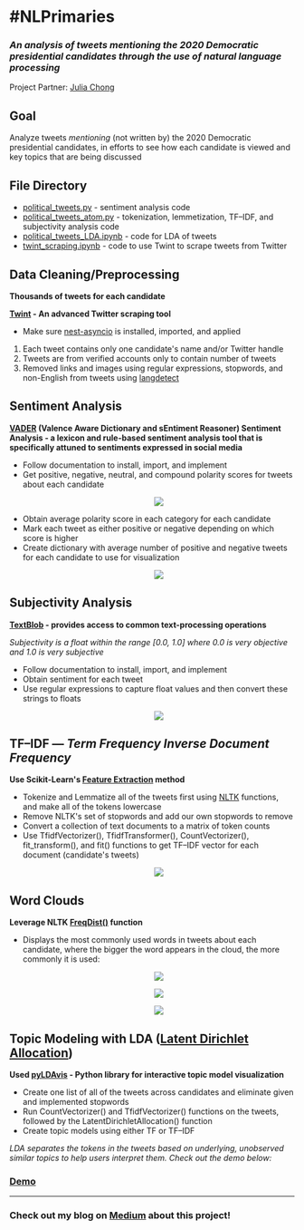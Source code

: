 # #NLPrimaries
### _An analysis of tweets mentioning the 2020 Democratic presidential candidates through the use of natural language processing_
Project Partner: [Julia Chong](https://github.com/juliachong "Julia Chong's GitHub")

## Goal
Analyze tweets _mentioning_ (not written by) the 2020 Democratic presidential candidates, in efforts to see how each candidate is viewed and key topics that are being discussed

## File Directory
* [political_tweets.py](https://github.com/ralterman/NLPrimaries/blob/master/political_tweets.py "political_tweets.py File") - sentiment     analysis code
* [political_tweets_atom.py](https://github.com/ralterman/NLPrimaries/blob/master/political_tweets_atom.py "political_tweets_atom.py File") - tokenization, lemmetization, TF–IDF, and subjectivity analysis code
* [political_tweets_LDA.ipynb](https://github.com/ralterman/NLPrimaries/blob/master/political_tweets_LDA.ipynb "political_tweets_LDA.ipynb File") - code for LDA of tweets
* [twint_scraping.ipynb](https://github.com/ralterman/NLPrimaries/blob/master/twint_scraping.ipynb "twint_scraping.ipynb") - code to use     Twint to scrape tweets from Twitter

## Data Cleaning/Preprocessing
__Thousands of tweets for each candidate__

__[Twint](https://github.com/twintproject/twint "Twint Documentation") - An advanced Twitter scraping tool__
* Make sure [nest-asyncio](https://pypi.org/project/nest-asyncio/ "nest-asyncio Documentation") is installed, imported, and applied
1. Each tweet contains only one candidate's name and/or Twitter handle
2. Tweets are from verified accounts only to contain number of tweets
3. Removed links and images using regular expressions, stopwords, and non-English from tweets using [langdetect](https://pypi.org/project/langdetect/ "langdetect documentation")

## Sentiment Analysis
__[VADER](https://github.com/cjhutto/vaderSentiment "VADER Documentation") (Valence Aware Dictionary and sEntiment Reasoner) Sentiment Analysis - a lexicon and rule-based sentiment analysis tool that is specifically attuned to sentiments expressed in social media__
* Follow documentation to install, import, and implement
* Get positive, negative, neutral, and compound polarity scores for tweets about each candidate
  <p align="center"><img src="https://github.com/ralterman/NLPrimaries/blob/master/images/sentiment_functions.png"></p>
* Obtain average polarity score in each category for each candidate
* Mark each tweet as either positive or negative depending on which score is higher
* Create dictionary with average number of positive and negative tweets for each candidate to use for visualization
  <p align="center"><img src="https://github.com/ralterman/NLPrimaries/blob/master/images/sentiment.png"></p>

## Subjectivity Analysis
__[TextBlob](https://textblob.readthedocs.io/en/dev/quickstart.html "TextBlob Documentation") - provides access to common text-processing operations__

_Subjectivity is a float within the range [0.0, 1.0] where 0.0 is very objective and 1.0 is very subjective_
* Follow documentation to install, import, and implement
* Obtain sentiment for each tweet
* Use regular expressions to capture float values and then convert these strings to floats
  <p align="center"><img src="https://github.com/ralterman/NLPrimaries/blob/master/images/subjectivity.png"></p>

## TF–IDF — _Term Frequency Inverse Document Frequency_
__Use Scikit-Learn's [Feature Extraction](https://scikit-learn.org/stable/modules/feature_extraction.html "TF–IDF Documentation") method__
* Tokenize and Lemmatize all of the tweets first using [NLTK](https://www.nltk.org/ "NLTK Documentation") functions, and make all of the     tokens lowercase
* Remove NLTK's set of stopwords and add our own stopwords to remove
* Convert a collection of text documents to a matrix of token counts
* Use TfidfVectorizer(), TfidfTransformer(), CountVectorizer(), fit_transform(), and fit() functions to get TF–IDF vector for each document (candidate's tweets)
  <p align="center"><img src="https://github.com/ralterman/NLPrimaries/blob/master/images/tfidf.png"></p>

## Word Clouds
__Leverage NLTK [FreqDist()](http://www.nltk.org/api/nltk.html?highlight=freqdist "FreqDist Documentation") function__
* Displays the most commonly used words in tweets about each candidate, where the bigger the word appears in the cloud, the more commonly it is used:
  <p align="center"><img src="https://github.com/ralterman/NLPrimaries/blob/master/images/wordcloudcode.png"></p>
  <p align="center"><img src="https://github.com/ralterman/NLPrimaries/blob/master/images/wordclouds1.png"></p>
  <p align="center"><img src="https://github.com/ralterman/NLPrimaries/blob/master/images/wordclouds2.png"></p>

## Topic Modeling with LDA ([Latent Dirichlet Allocation](https://en.wikipedia.org/wiki/Latent_Dirichlet_allocation "LDA Wiki"))
__Used [pyLDAvis](https://pyldavis.readthedocs.io/en/latest/readme.html "pyLDAvis Documentation") - Python library for interactive topic model visualization__
* Create one list of all of the tweets across candidates and eliminate given and implemented stopwords
* Run CountVectorizer() and TfidfVectorizer() functions on the tweets, followed by the LatentDirichletAllocation() function
* Create topic models using either TF or TF–IDF

_LDA separates the tokens in the tweets based on underlying, unobserved similar topics to help users interpret them. Check out the demo below:_
  ### [Demo](https://www.youtube.com/watch?v=TBHFkO_m1Es "LDA Demo")

---

### Check out my blog on [Medium](https://towardsdatascience.com/nlprimaries-1a97c61b223c?source=friends_link&sk=deba89ade35a4719dcf23d3f693364ef "NLPrimaries Medium Blog") about this project! 
